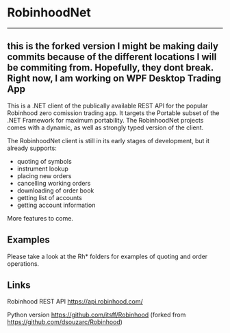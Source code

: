 ﻿RobinhoodNet
============
---
this is the forked version
I might be making daily commits because of the different locations I will be commiting from. Hopefully, they dont break.
Right now, I am working on WPF Desktop Trading App
---

This is a .NET client of the publically available REST API for the popular Robinhood
zero comission trading app. It targets the Portable subset of the .NET Framework for
maximum portability. The RobinhoodNet projects comes with a dynamic, as well as strongly
typed version of the client.

The RobinhoodNet client is still in its early stages of development, but it already supports:
* quoting of symbols
* instrument lookup
* placing new orders
* cancelling working orders
* downloading of order book
* getting list of accounts
* getting account information

More features to come.


Examples
--------
Please take a look at the Rh* folders for examples of quoting and order operations.


Links
-----

Robinhood REST API
https://api.robinhood.com/

Python version
https://github.com/itsff/Robinhood
(forked from https://github.com/dsouzarc/Robinhood)
